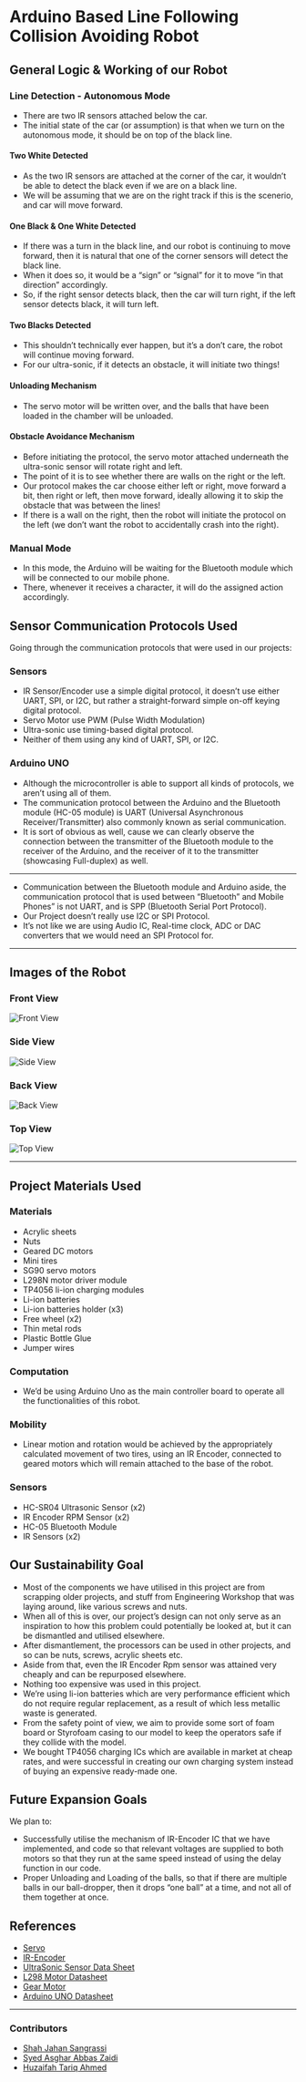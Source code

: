 # Arduino Based Line Following Collision Avoiding Robot

## General Logic & Working of our Robot

### Line Detection - Autonomous Mode

- There are two IR sensors attached below the car.
- The initial state of the car (or assumption) is that when we turn on the autonomous mode, it should be on top of the black line. 

#### Two White Detected

- As the two IR sensors are attached at the corner of the car, it wouldn’t be able to detect the black even if we are on a black line.
- We will be assuming that we are on the right track if this is the scenerio, and car will move forward.

#### One Black & One White Detected

- If there was a turn in the black line, and our robot is continuing to move forward, then it is natural that one of the corner sensors will detect the black line.
- When it does so, it would be a “sign” or “signal” for it to move “in that direction” accordingly.
- So, if the right sensor detects black, then the car will turn right, if the left sensor detects black, it will turn left.

#### Two Blacks Detected

- This shouldn’t technically ever happen, but it’s a don’t care, the robot will continue moving forward.
- For our ultra-sonic, if it detects an obstacle, it will initiate two things!

#### Unloading Mechanism

- The servo motor will be written over, and the balls that have been loaded in the chamber will be unloaded.

#### Obstacle Avoidance Mechanism

- Before initiating the protocol, the servo motor attached underneath the ultra-sonic sensor will rotate right and left.
- The point of it is to see whether there are walls on the right or the left.
- Our protocol makes the car choose either left or right, move forward a bit, then right or left, then move forward, ideally allowing it to skip the obstacle that was between the lines!
- If there is a wall on the right, then the robot will initiate the protocol on the left (we don’t want the robot to accidentally crash into the right).

### Manual Mode

- In this mode, the Arduino will be waiting for the Bluetooth module which will be connected to our mobile phone.
- There, whenever it receives a character, it will do the assigned action accordingly.

## Sensor Communication Protocols Used

Going through the communication protocols that were used in our projects:

### Sensors

- IR Sensor/Encoder use a simple digital protocol, it doesn’t use either UART, SPI, or I2C, but rather a straight-forward simple on-off keying digital protocol.
- Servo Motor use PWM (Pulse Width Modulation)
- Ultra-sonic use timing-based digital protocol.
- Neither of them using any kind of UART, SPI, or I2C.

### Arduino UNO

- Although the microcontroller is able to support all kinds of protocols, we aren’t using all of them.
- The communication protocol between the Arduino and the Bluetooth module (HC-05 module) is UART (Universal Asynchronous Receiver/Transmitter) also commonly known as serial communication.
- It is sort of obvious as well, cause we can clearly observe the connection between the transmitter of the Bluetooth module to the receiver of the Arduino, and the receiver of it to the transmitter (showcasing Full-duplex) as well.

---

- Communication between the Bluetooth module and Arduino aside, the communication protocol that is used between “Bluetooth” and Mobile Phones” is not UART, and is SPP (Bluetooth Serial Port Protocol). 
- Our Project doesn’t really use I2C or SPI Protocol.
- It’s not like we are using Audio IC, Real-time clock, ADC or DAC converters that we would need an SPI Protocol for.

---

## Images of the Robot

### Front View

![Front View](images/front.jpg)

### Side View

![Side View](images/side.jpg)

### Back View

![Back View](images/back.jpg)

### Top View

![Top View](images/top.jpg)

---

## Project Materials Used 

### Materials 

- Acrylic sheets
- Nuts
- Geared DC motors
- Mini tires
- SG90 servo motors
- L298N motor driver module
- TP4056 li-ion charging modules
- Li-ion batteries
- Li-ion batteries holder (x3)
- Free wheel (x2)
- Thin metal rods
- Plastic Bottle Glue
- Jumper wires

### Computation

- We’d be using Arduino Uno as the main controller board to operate all the functionalities of this robot.

### Mobility

- Linear motion and rotation would be achieved by the appropriately calculated movement of two tires, using an IR Encoder, connected to geared motors which will remain attached to the base of the robot.

### Sensors

- HC-SR04 Ultrasonic Sensor (x2)
- IR Encoder RPM Sensor (x2)
- HC-05 Bluetooth Module
- IR Sensors (x2)

## Our Sustainability Goal

- Most of the components we have utilised in this project are from scrapping older projects, and stuff from Engineering Workshop that was laying around, like various screws and nuts.
- When all of this is over, our project’s design can not only serve as an inspiration to how this problem could potentially be looked at, but it can be dismantled and utilised elsewhere.
- After dismantlement, the processors can be used in other projects, and so can be nuts, screws, acrylic sheets etc.
- Aside from that, even the IR Encoder Rpm sensor was attained very cheaply and can be repurposed elsewhere.
- Nothing too expensive was used in this project.
- We’re using li-ion batteries which are very performance efficient which do not require regular replacement, as a result of which less metallic waste is generated.
- From the safety point of view, we aim to provide some sort of foam board or Styrofoam casing to our model to keep the operators safe if they collide with the model.
- We bought TP4056 charging ICs which are available in market at cheap rates, and were successful in creating our own charging system instead of buying an expensive ready-made one. 

## Future Expansion Goals

We plan to: 

- Successfully utilise the mechanism of IR-Encoder IC that we have implemented, and code so that relevant voltages are supplied to both motors so that they run at the same speed instead of using the delay function in our code.
- Proper Unloading and Loading of the balls, so that if there are multiple balls in our ball-dropper, then it drops “one ball” at a time, and not all of them together at once.

## References

- [Servo](https://www.arduino.cc/reference/en/libraries/servo/)
- [IR-Encoder](https://forum.arduino.cc/t/reading-rpm-from-an-encoder-or-ir-sensor/668354)
- [UltraSonic Sensor Data Sheet](https://cdn.sparkfun.com/datasheets/Sensors/Proximity/HCSR04.pdf)
- [L298 Motor Datasheet](https://components101.com/sites/default/files/component_datasheet/L298N-Motor-Driver-Datasheet.pdf)
- [Gear Motor](https://www.gotronic.fr/pj2-com-motor01-datasheet-2079.pdf)
- [Arduino UNO Datasheet](https://www.farnell.com/datasheets/1682209.pdf)

---

### Contributors

- [Shah Jahan Sangrassi](https://github.com/Shahjahan07)
- [Syed Asghar Abbas Zaidi](https://github.com/AsgharAZ)
- [Huzaifah Tariq Ahmed](https://github.com/huzaifahtariqahmed)
